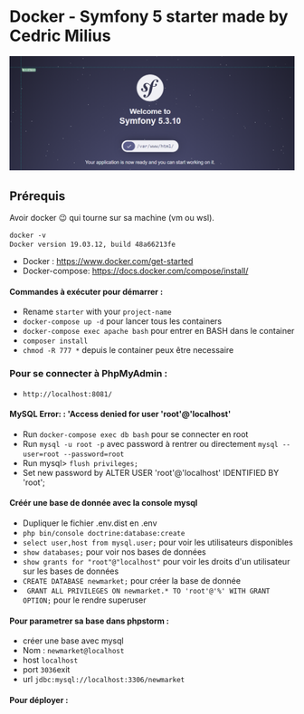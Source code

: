# Docker - Symfony 5 starter made by Cedric Milius

![screenshot](/screenshot-starter.PNG)

## Prérequis

Avoir docker 😉 qui tourne sur sa machine (vm ou wsl).

```
docker -v
Docker version 19.03.12, build 48a66213fe
```

- Docker : https://www.docker.com/get-started
- Docker-compose: https://docs.docker.com/compose/install/

#### Commandes à exécuter pour démarrer :

- Rename `starter` with your `project-name`
- `docker-compose up -d` pour lancer tous les containers
- `docker-compose exec apache bash` pour entrer en BASH dans le container
- `composer install`
- `chmod -R 777 *` depuis le container peux être necessaire

### Pour se connecter à PhpMyAdmin :

- `http://localhost:8081/`

#### MySQL Error: : 'Access denied for user 'root'@'localhost'

- Run `docker-compose exec db bash` pour se connecter en root
- Run `mysql -u root -p` avec password à rentrer ou directement `mysql --user=root --password=root`
- Run mysql> `flush privileges;`
- Set new password by ALTER USER 'root'@'localhost' IDENTIFIED BY 'root';

#### Créér une base de donnée avec la console mysql

- Dupliquer le fichier .env.dist en .env
- `php bin/console doctrine:database:create`
- `select user,host from mysql.user;` pour voir les utilisateurs disponibles
- `show databases;` pour voir nos bases de données
- `show grants for "root"@"localhost"` pour voir les droits d'un utilisateur sur les bases de données
- `CREATE DATABASE newmarket;` pour créer la base de donnée
- ` GRANT ALL PRIVILEGES ON newmarket.* TO 'root'@'%' WITH GRANT OPTION;` pour le rendre superuser

#### Pour parametrer sa base dans phpstorm :

- créer une base avec mysql
- Nom : `newmarket@localhost`
- host `localhost`
- port `3036`exit
- url `jdbc:mysql://localhost:3306/newmarket`

#### Pour déployer :
